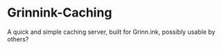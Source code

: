 # Grinnink-Caching
A quick and simple caching server, built for Grinn.ink, possibly usable by others?
